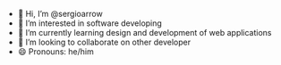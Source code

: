 - 👋 Hi, I’m @sergioarrow
- 👀 I’m interested in software developing
- 🌱 I’m currently learning design and development of web applications
- 💞️ I’m looking to collaborate on other developer
- 😄 Pronouns: he/him
<!---
sergioarrow/sergioarrow is a ✨ special ✨ repository because its `README.md` (this file) appears on your GitHub profile.
You can click the Preview link to take a look at your changes.
--->
